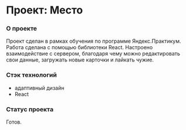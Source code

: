 # Проект: Место

### О проекте
Проект сделан в рамках обучения по программе Яндекс.Практикум. 
Работа сделана с помощью библиотеки React.
Настроено взаимодействие с сервером, благодаря чему можно редактировать свои данные, загружать новые карточки и лайкать чужие.

### Стэк технологий
* адаптивный дизайн
* React

### Статус проекта
Готов.
